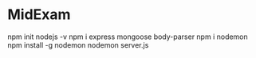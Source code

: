 # MidExam
npm init
nodejs -v
npm i express mongoose body-parser
npm i nodemon
npm install -g nodemon
nodemon server.js

